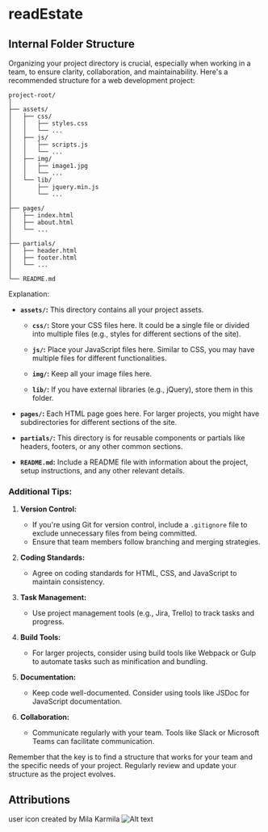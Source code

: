 # readEstate

## Internal Folder Structure 
Organizing your project directory is crucial, especially when working in a team, to ensure clarity, collaboration, and maintainability. Here's a recommended structure for a web development project:

```
project-root/
│
├── assets/
│   ├── css/
│   │   ├── styles.css
│   │   └── ...
│   ├── js/
│   │   ├── scripts.js
│   │   └── ...
│   ├── img/
│   │   ├── image1.jpg
│   │   └── ...
│   └── lib/
│       ├── jquery.min.js
│       └── ...
│
├── pages/
│   ├── index.html
│   ├── about.html
│   └── ...
│
├── partials/
│   ├── header.html
│   ├── footer.html
│   └── ...
│
└── README.md
```

Explanation:

- **`assets/`:** This directory contains all your project assets.

  - **`css/`:** Store your CSS files here. It could be a single file or divided into multiple files (e.g., styles for different sections of the site).

  - **`js/`:** Place your JavaScript files here. Similar to CSS, you may have multiple files for different functionalities.

  - **`img/`:** Keep all your image files here.

  - **`lib/`:** If you have external libraries (e.g., jQuery), store them in this folder.

- **`pages/`:** Each HTML page goes here. For larger projects, you might have subdirectories for different sections of the site.

- **`partials/`:** This directory is for reusable components or partials like headers, footers, or any other common sections.

- **`README.md`:** Include a README file with information about the project, setup instructions, and any other relevant details.

### Additional Tips:

1. **Version Control:**
   - If you're using Git for version control, include a `.gitignore` file to exclude unnecessary files from being committed.
   - Ensure that team members follow branching and merging strategies.

2. **Coding Standards:**
   - Agree on coding standards for HTML, CSS, and JavaScript to maintain consistency.

3. **Task Management:**
   - Use project management tools (e.g., Jira, Trello) to track tasks and progress.

4. **Build Tools:**
   - For larger projects, consider using build tools like Webpack or Gulp to automate tasks such as minification and bundling.

5. **Documentation:**
   - Keep code well-documented. Consider using tools like JSDoc for JavaScript documentation.

6. **Collaboration:**
   - Communicate regularly with your team. Tools like Slack or Microsoft Teams can facilitate communication.

Remember that the key is to find a structure that works for your team and the specific needs of your project. Regularly review and update your structure as the project evolves.

## Attributions
user icon created by Mila Karmila ![Alt text](image.png)

